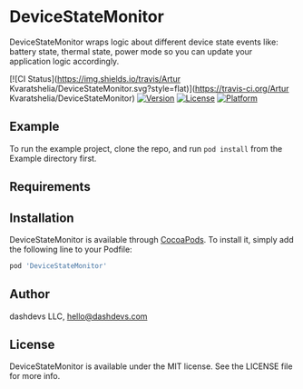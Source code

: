 # DeviceStateMonitor
DeviceStateMonitor wraps logic about different device state events like: battery state, thermal state, power mode so you can update your application logic accordingly.

[![CI Status](https://img.shields.io/travis/Artur Kvaratshelia/DeviceStateMonitor.svg?style=flat)](https://travis-ci.org/Artur Kvaratshelia/DeviceStateMonitor)
[![Version](https://img.shields.io/cocoapods/v/DeviceStateMonitor.svg?style=flat)](https://cocoapods.org/pods/DeviceStateMonitor)
[![License](https://img.shields.io/cocoapods/l/DeviceStateMonitor.svg?style=flat)](https://cocoapods.org/pods/DeviceStateMonitor)
[![Platform](https://img.shields.io/cocoapods/p/DeviceStateMonitor.svg?style=flat)](https://cocoapods.org/pods/DeviceStateMonitor)

## Example

To run the example project, clone the repo, and run `pod install` from the Example directory first.

## Requirements

## Installation

DeviceStateMonitor is available through [CocoaPods](https://cocoapods.org). To install
it, simply add the following line to your Podfile:

```ruby
pod 'DeviceStateMonitor'
```

## Author

dashdevs LLC, hello@dashdevs.com

## License

DeviceStateMonitor is available under the MIT license. See the LICENSE file for more info.
